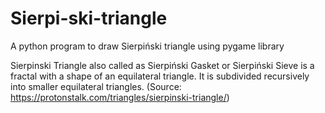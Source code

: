 # Sierpi-ski-triangle
A python program to draw Sierpiński triangle using pygame library

Sierpinski Triangle also called as Sierpiński Gasket or Sierpiński Sieve is a fractal with a shape of an equilateral triangle. It is subdivided recursively into smaller equilateral triangles. (Source: https://protonstalk.com/triangles/sierpinski-triangle/)
